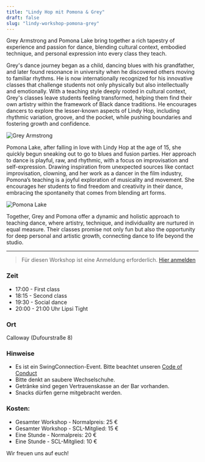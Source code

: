 ```yaml
---
title: "Lindy Hop mit Pomona & Grey"
draft: false
slug: "lindy-workshop-pomona-grey"
---
```


Grey Armstrong and Pomona Lake bring together a rich tapestry of experience and passion for dance, blending cultural context, embodied technique, and personal expression into every class they teach.

Grey's dance journey began as a child, dancing blues with his grandfather, and later found resonance in university when he discovered others moving to familiar rhythms. He is now internationally recognized for his innovative classes that challenge students not only physically but also intellectually and emotionally. With a teaching style deeply rooted in cultural context, Grey's classes leave students feeling transformed, helping them find their own artistry within the framework of Black dance traditions. He encourages dancers to explore the lesser-known aspects of Lindy Hop, including rhythmic variation, groove, and the pocket, while pushing boundaries and fostering growth and confidence.

![Grey Armstrong](../grey.jpg)

Pomona Lake, after falling in love with Lindy Hop at the age of 15, she quickly begun sneaking out to go to blues and fusion parties. Her approach to dance is playful, raw, and rhythmic, with a focus on improvisation and self-expression. Drawing inspiration from unexpected sources like contact improvisation, clowning, and her work as a dancer in the film industry, Pomona’s teaching is a joyful exploration of musicality and movement. She encourages her students to find freedom and creativity in their dance, embracing the spontaneity that comes from blending art forms.

![Pomona Lake](../pomona.jpg)

Together, Grey and Pomona offer a dynamic and holistic approach to teaching dance, where artistry, technique, and individuality are nurtured in equal measure. Their classes promise not only fun but also the opportunity for deep personal and artistic growth, connecting dance to life beyond the studio.

---

> Für diesen Workshop ist eine Anmeldung erforderlich. [Hier anmelden](https://scl.swinggeeks.de/SCLW11/)

### Zeit
- 17:00 - First class
- 18:15 - Second class
- 19:30 - Social dance 
- 20:00 - 21:00 Uhr Lipsi Tight

### Ort
Calloway (Dufourstraße 8)

### Hinweise
- Es ist ein SwingConnection-Event. Bitte beachtet unseren [Code of Conduct](../Code_of_Conduct_-_Kurse.pdf)
- Bitte denkt an saubere Wechselschuhe.  
- Getränke sind gegen Vertrauenskasse an der Bar vorhanden.  
- Snacks dürfen gerne mitgebracht werden.  

### Kosten:
- Gesamter Workshop - Normalpreis: 25 € 
- Gesamter Workshop - SCL-Mitglied: 15 € 
- Eine Stunde - Normalpreis: 20 € 
- Eine Stunde - SCL-Mitglied: 10 € 
 
Wir freuen uns auf euch! 
